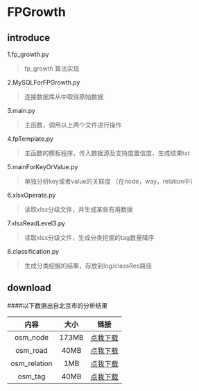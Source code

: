 # FPGrowth

## introduce

1.fp_growth.py 
>fp_growth 算法实现

2.MySQLForFPGrowth.py
>连接数据库从中取得原始数据

3.main.py
>主函数，调用以上两个文件进行操作

4.fpTemplate.py
>主函数的模板程序，传入数据源及支持度置信度，生成结果txt
>
5.mainForKeyOrValue.py
>单独分析key或者value的关联度 （在node，way，relation中）
>
6.xlsxOperate.py
>读取xlsx分级文件，并生成某些有用数据
>

7.xlsxReadLevel3.py
>读取xlsx分级文件，生成分类挖掘的tag数量降序
>

8.classification.py
>生成分类挖掘的结果，存放到log/classRes路径
>

## download
####以下数据出自北京市的分析结果 

 | **内容** | **大小** | **链接** |
| :-----:| :----: | :----: |
| osm_node | 173MB | [点我下载](https://oss.sumtudou.cn/something/osm/osm_node.sql) |
| osm_road | 40MB | [点我下载](https://oss.sumtudou.cn/something/osm/osm_road.sql) |
| osm_relation | 1MB | [点我下载](https://oss.sumtudou.cn/something/osm/osm_relation.sql) |
| osm_tag | 40MB | [点我下载](https://oss.sumtudou.cn/something/osm/osm_tag.sql) |

